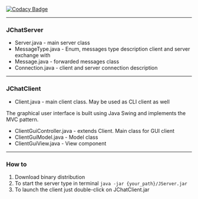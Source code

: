 [![Codacy Badge](https://app.codacy.com/project/badge/Grade/4c05291b9ff74733a5fa2bc2c36d0b32)](https://www.codacy.com/gh/Craevan/JChat/dashboard?utm_source=github.com&amp;utm_medium=referral&amp;utm_content=Craevan/JChat&amp;utm_campaign=Badge_Grade)
___

### JChatServer

* Server.java - main server class
* MessageType.java - Enum, messages type description client and server exchange with
* Message.java - forwarded messages class
* Connection.java - client and server connection description

___

### JChatClient

* Client.java - main client class. May be used as CLI client as well

The graphical user interface is built using Java Swing and implements the MVC pattern.

* ClientGuiController.java - extends Client. Main class for GUI client
* ClientGuiModel.java - Model class
* ClientGuiView.java - View component

___

### How to

1. Download binary distribution
2. To start the server type in terminal `java -jar {your_path}/JServer.jar`
3. To launch the client just double-click on JChatClient.jar